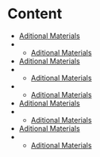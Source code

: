 # Content
- [Aditional Materials](Additional_Materials)
- - [Aditional Materials](Additional_Materials)
- [Aditional Materials](Additional_Materials)
- - [Aditional Materials](Additional_Materials)
- - [Aditional Materials](Additional_Materials)
- [Aditional Materials](Additional_Materials)
- - [Aditional Materials](Additional_Materials)
- [Aditional Materials](Additional_Materials)
- - [Aditional Materials](Additional_Materials)
